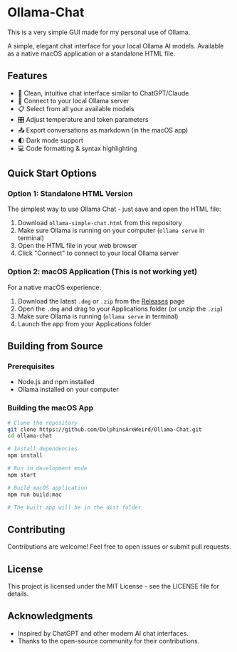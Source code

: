 # Ollama-Chat
This is a very simple GUI made for my personal use of Ollama.

A simple, elegant chat interface for your local Ollama AI models. Available as a native macOS application or a standalone HTML file.

## Features

- 💬 Clean, intuitive chat interface similar to ChatGPT/Claude
- 🤖 Connect to your local Ollama server
- 📋 Select from all your available models
- 🎛️ Adjust temperature and token parameters
- 📤 Export conversations as markdown (in the macOS app)
- 🌓 Dark mode support
- 💻 Code formatting & syntax highlighting

## Quick Start Options

### Option 1: Standalone HTML Version

The simplest way to use Ollama Chat - just save and open the HTML file:

1. Download `ollama-simple-chat.html` from this repository
2. Make sure Ollama is running on your computer (`ollama serve` in terminal)
3. Open the HTML file in your web browser
4. Click "Connect" to connect to your local Ollama server

### Option 2: macOS Application (This is not working yet)

For a native macOS experience:

1. Download the latest `.dmg` or `.zip` from the [Releases](https://github.com/DolphinsAreWeird/Ollama-Chat/releases) page
2. Open the `.dmg` and drag to your Applications folder (or unzip the `.zip`)
3. Make sure Ollama is running (`ollama serve` in terminal)
4. Launch the app from your Applications folder

## Building from Source

### Prerequisites

- Node.js and npm installed
- Ollama installed on your computer

### Building the macOS App

```bash
# Clone the repository
git clone https://github.com/DolphinsAreWeird/Ollama-Chat.git
cd ollama-chat

# Install dependencies
npm install

# Run in development mode
npm start

# Build macOS application
npm run build:mac

# The built app will be in the dist folder
```

## Contributing

Contributions are welcome! Feel free to open issues or submit pull requests.

## License

This project is licensed under the MIT License - see the LICENSE file for details.

## Acknowledgments

- Inspired by ChatGPT and other modern AI chat interfaces.
- Thanks to the open-source community for their contributions.

